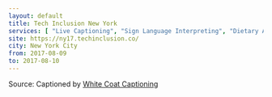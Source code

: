 ```yaml
---
layout: default
title: Tech Inclusion New York
services: [ "Live Captioning", "Sign Language Interpreting", "Dietary Accommodation", "Restrooms: All-Gender / Gender-Neutral", ]
site: https://ny17.techinclusion.co/
city: New York City
from: 2017-08-09
to: 2017-08-10
---
```


Source: Captioned by [White Coat Captioning](http://www.whitecoatcaptioning.com/)
